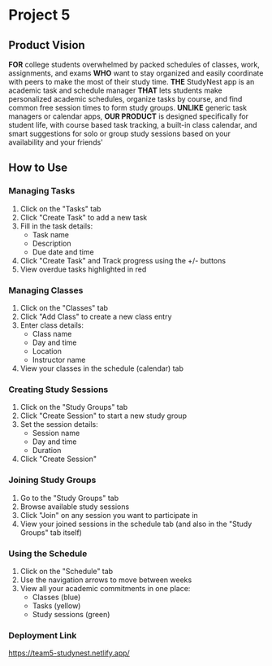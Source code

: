 # Project 5

## Product Vision

**FOR** college students overwhelmed by packed schedules of classes, work, assignments, and exams **WHO** want to stay organized and easily coordinate with peers to make the most of their study time. **THE** StudyNest app is an academic task and schedule manager **THAT** lets students make personalized academic schedules, organize tasks by course, and find common free session times to form study groups. **UNLIKE** generic task managers or calendar apps, **OUR PRODUCT** is designed specifically for student life, with course based task tracking, a built-in class calendar, and smart suggestions for solo or group study sessions based on your availability and your friends'

## How to Use

### Managing Tasks
1. Click on the "Tasks" tab
2. Click "Create Task" to add a new task
3. Fill in the task details:
   - Task name
   - Description
   - Due date and time
4. Click "Create Task" and Track progress using the +/- buttons
5. View overdue tasks highlighted in red

### Managing Classes
1. Click on the "Classes" tab
2. Click "Add Class" to create a new class entry
3. Enter class details:
   - Class name
   - Day and time
   - Location
   - Instructor name
4. View your classes in the schedule (calendar) tab

### Creating Study Sessions
1. Click on the "Study Groups" tab
2. Click "Create Session" to start a new study group
3. Set the session details:
   - Session name
   - Day and time
   - Duration
4. Click "Create Session"

### Joining Study Groups
1. Go to the "Study Groups" tab
2. Browse available study sessions
3. Click "Join" on any session you want to participate in
4. View your joined sessions in the schedule tab (and also in the "Study Groups" tab itself)

### Using the Schedule
1. Click on the "Schedule" tab
2. Use the navigation arrows to move between weeks
3. View all your academic commitments in one place:
   - Classes (blue)
   - Tasks (yellow)
   - Study sessions (green)

### Deployment Link
https://team5-studynest.netlify.app/
